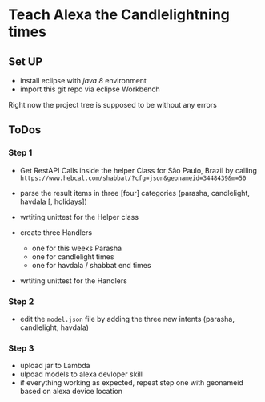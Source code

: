 # Teach Alexa the Candlelightning times

## Set UP
* install eclipse with *java 8* environment
* import this git repo via eclipse Workbench

Right now the project tree is supposed to be without any errors 

## ToDos
### Step 1
* Get RestAPI Calls inside the helper Class for São Paulo, Brazil by calling `https://www.hebcal.com/shabbat/?cfg=json&geonameid=3448439&m=50`
* parse the result items in three [four] categories (parasha, candlelight, havdala [, holidays])
* wrtiting unittest for the Helper class

* create three Handlers
  * one for this weeks Parasha
  * one for candlelight times
  * one for havdala / shabbat end times

* wrtiting unittest for the Handlers

### Step 2
* edit the `model.json` file by adding the three new intents (parasha, candlelight, havdala)

### Step 3
* upload jar to Lambda 
* ulpoad models to alexa devloper skill
* if everything working as expected, repeat step one with geonameid based on alexa device location

